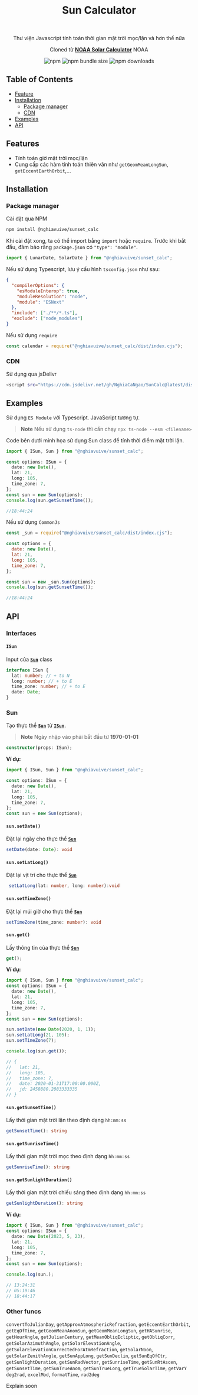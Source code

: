 <h1 align="center">Sun Calculator</h1> <br>
<p align="center">Thư viện Javascript tính toán thời gian mặt trời mọc/lặn và hơn thế nữa</p>
<p align="center">
Cloned từ <b><a href="https://gml.noaa.gov/grad/solcalc/">NOAA Solar Calculator</a></b> NOAA
</p>
<div align="center">

![npm](https://img.shields.io/npm/v/@nghiavuive/sunset_calc)
![npm bundle size](https://img.shields.io/bundlephobia/minzip/@nghiavuive/sunset_calc)
![npm downloads](https://img.shields.io/npm/dy/@nghiavuive/sunset_calc)

</div>

## Table of Contents

- [Feature](#features)
- [Installation](#installation)
  - [Package manager](#package-manager)
  - [CDN](#cdn)
- [Examples](#examples)
- [API](#api)

## Features

- Tính toán giờ mặt trời mọc/lặn
- Cung cấp các hàm tính toán thiên văn như `getGeomMeanLongSun`, `getEccentEarthOrbit`,...

## Installation

### Package manager

Cài đặt qua NPM

```bash
npm install @nghiavuive/sunset_calc
```

Khi cài đặt xong, ta có thể import bằng `import` hoặc `require`. Trước khi bắt đầu, đảm bảo rằng `package.json` có `"type": "module"`.

```typescript
import { LunarDate, SolarDate } from "@nghiavuive/sunset_calc";
```

Nếu sử dụng Typescript, lưu ý cấu hình `tsconfig.json` như sau:

```json
{
  "compilerOptions": {
    "esModuleInterop": true,
    "moduleResolution": "node",
    "module": "ESNext"
  },
  "include": ["./**/*.ts"],
  "exclude": ["node_modules"]
}
```

Nếu sử dụng `require`

```javascript
const calendar = require("@nghiavuive/sunset_calc/dist/index.cjs");
```

### CDN

Sử dụng qua jsDelivr

```bash
<script src="https://cdn.jsdelivr.net/gh/NghiaCaNgao/SunCalc@latest/dist/index.umd.js"></script>
```

## Examples

Sử dụng `ES Module` với Typescript. JavaScript tương tự.

> **Note** Nếu sử dụng `ts-node` thì cần chạy `npx ts-node --esm <filename>`

Code bên dưới minh họa sử dụng Sun class để tính thời điểm mặt trời lặn.

```ts
import { ISun, Sun } from "@nghiavuive/sunset_calc";

const options: ISun = {
  date: new Date(),
  lat: 21,
  long: 105,
  time_zone: 7,
};
const sun = new Sun(options);
console.log(sun.getSunsetTime());

//18:44:24
```

Nếu sử dụng `CommonJs`

```javascript
const _sun = require("@nghiavuive/sunset_calc/dist/index.cjs");

const options = {
  date: new Date(),
  lat: 21,
  long: 105,
  time_zone: 7,
};

const sun = new _sun.Sun(options);
console.log(sun.getSunsetTime());

//18:44:24
```

## API

### Interfaces

#### `ISun`

Input của [**`Sun`**](#sun) class

```ts
interface ISun {
  lat: number; // + to N
  long: number; // + to E
  time_zone: number; // + to E
  date: Date;
}
```

### Sun

Tạo thực thể [**`Sun`**](#sun) từ [**`ISun`**](#isun).

> **Note** Ngày nhập vào phải bắt đầu từ **1970-01-01**

```ts
constructor(props: ISun);
```

**Ví dụ:**

```ts
import { ISun, Sun } from "@nghiavuive/sunset_calc";

const options: ISun = {
  date: new Date(),
  lat: 21,
  long: 105,
  time_zone: 7,
};
const sun = new Sun(options);
```

#### `sun.setDate()`

Đặt lại ngày cho thực thể [**`Sun`**](#sun)

```ts
setDate(date: Date): void
```

#### `sun.setLatLong()`

Đặt lại vịt trí cho thực thể [**`Sun`**](#sun)

```ts
 setLatLong(lat: number, long: number):void
```

#### `sun.setTimeZone()`

Đặt lại múi giờ cho thực thể [**`Sun`**](#sun)

```ts
setTimeZone(time_zone: number): void
```

#### `sun.get()`

Lấy thông tin của thực thể [**`Sun`**](#sun)

```ts
get();
```

**Ví dụ:**

```ts
import { ISun, Sun } from "@nghiavuive/sunset_calc";
const options: ISun = {
  date: new Date(),
  lat: 21,
  long: 105,
  time_zone: 7,
};
const sun = new Sun(options);

sun.setDate(new Date(2020, 1, 1));
sun.setLatLong(21, 105);
sun.setTimeZone(7);

console.log(sun.get());

// {
//   lat: 21,
//   long: 105,
//   time_zone: 7,
//   date: 2020-01-31T17:00:00.000Z,
//   jd: 2458880.2083333335
// }
```

#### `sun.getSunsetTime()`

Lấy thời gian mặt trời lặn theo định dạng `hh:mm:ss`

```ts
getSunsetTime(): string
```

#### `sun.getSunriseTime()`

Lấy thời gian mặt trời mọc theo định dạng `hh:mm:ss`

```ts
getSunriseTime(): string
```

#### `sun.getSunlightDuration()`

Lấy thời gian mặt trời chiếu sáng theo định dạng `hh:mm:ss`

```ts
getSunlightDuration(): string
```

**Ví dụ:**

```ts
import { ISun, Sun } from "@nghiavuive/sunset_calc";
const options: ISun = {
  date: new Date(2023, 5, 23),
  lat: 21,
  long: 105,
  time_zone: 7,
};
const sun = new Sun(options);

console.log(sun.);

// 13:24:31
// 05:19:46
// 18:44:17
```

### Other funcs

`convertToJulianDay`, `getApproxAtmosphericRefraction`, `getEccentEarthOrbit`,
`getEqOfTime`, `getGeomMeanAnomSun`, `getGeomMeanLongSun`, `getHASunrise`, `getHourAngle`,
`getJulianCentury`, `getMeanObliqEcliptic`, `getObliqCorr`, `getSolarAzimuthAngle`,
`getSolarElevationAngle`, `getSolarElevationCorrectedForAtmRefraction`, `getSolarNoon`,
`getSolarZenithAngle`, `getSunAppLong`, `getSunDeclin`, `getSunEqOfCtr`, `getSunlightDuration`,
`getSunRadVector`, `getSunriseTime`, `getSunRtAscen`, `getSunsetTime`, `getSunTrueAnom`,
`getSunTrueLong`, `getTrueSolarTime`, `getVarY`
`deg2rad`, `excelMod`, `formatTime`, `rad2deg`

Explain soon